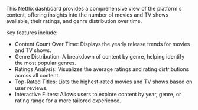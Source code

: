 This Netflix dashboard provides a comprehensive view of the platform's content, offering insights into the number of movies and TV shows available, their ratings, and genre distribution over time. 

Key features include:

- Content Count Over Time: Displays the yearly release trends for movies and TV shows.
- Genre Distribution: A breakdown of content by genre, helping identify the most popular genres.
- Ratings Analysis: Visualizes the average ratings and rating distributions across all content.
- Top-Rated Titles: Lists the highest-rated movies and TV shows based on user reviews.
- Interactive Filters: Allows users to explore content by year, genre, or rating range for a more tailored experience.
